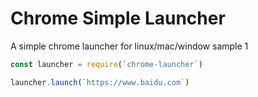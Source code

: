 # Chrome Simple Launcher

A simple chrome launcher for linux/mac/window
sample 1

```javascript
const launcher = require(`chrome-launcher`)

launcher.launch(`https://www.baidu.com`)

```